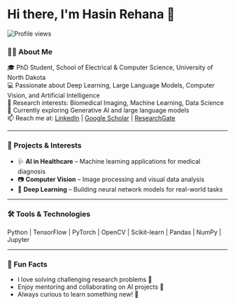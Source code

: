 # Hi there, I'm Hasin Rehana 👋

![Profile views](https://komarev.com/ghpvc/?username=hasin-ruet13&color=blue&style=flat-square)

### 👩‍🔬 About Me
🎓 PhD Student, School of Electrical & Computer Science, University of North Dakota  
💻 Passionate about Deep Learning, Large Language Models, Computer Vision, and Artificial Intelligence  
🔬 Research interests: Biomedical Imaging, Machine Learning, Data Science  
🌱 Currently exploring Generative AI and large language models  
📫 Reach me at: [LinkedIn](https://www.linkedin.com/in/hasinrehana) | [Google Scholar](https://scholar.google.com/citations?user=q6tQJu0AAAAJ&hl=en) | [ResearchGate](https://www.researchgate.net/profile/Hasin-Rehana)

---

### 🧠 Projects & Interests
- 🩺 **AI in Healthcare** – Machine learning applications for medical diagnosis  
- 📷 **Computer Vision** – Image processing and visual data analysis  
- 🤖 **Deep Learning** – Building neural network models for real-world tasks  

---

### 🛠️ Tools & Technologies
Python | TensorFlow | PyTorch | OpenCV | Scikit-learn | Pandas | NumPy | Jupyter

---

### 🌟 Fun Facts
- I love solving challenging research problems 🧩  
- Enjoy mentoring and collaborating on AI projects 🤝  
- Always curious to learn something new! 🚀
